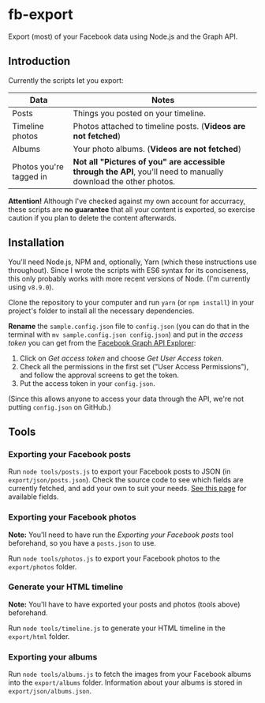 # fb-export

Export (most) of your Facebook data using Node.js and the Graph API.

## Introduction

Currently the scripts let you export:

Data | Notes
---- | -----
Posts | Things you posted on your timeline.
Timeline photos | Photos attached to timeline posts. (__Videos are not fetched__)
Albums | Your photo albums. (__Videos are not fetched__)
Photos you're tagged in | __Not all "Pictures of you" are accessible through the API__, you'll need to manually download the other photos.

__Attention!__ Although I've checked against my own account for accurracy, these scripts are __no guarantee__ that all your content is exported, so exercise caution if you plan to delete the content afterwards.

## Installation

You'll need Node.js, NPM and, optionally, Yarn (which these instructions use throughout). Since I wrote the scripts with ES6 syntax for its conciseness, this only probably works with more recent versions of Node. (I'm currently using `v8.9.0`).

Clone the repository to your computer and run `yarn` (or `npm install`) in your project's folder to install all the necessary dependencies.

__Rename__ the `sample.config.json` file to `config.json` (you can do that in the terminal with `mv sample.config.json config.json`) and put in the *access token* you can get from the [Facebook Graph API Explorer](https://developers.facebook.com/tools/explorer/):

1. Click on _Get access token_ and choose _Get User Access token_.
2. Check all the permissions in the first set ("User Access Permissions"), and follow the approval screens to get the token.
3. Put the access token in your `config.json`.

(Since this allows anyone to access your data through the API, we're not putting `config.json` on GitHub.)

## Tools

### Exporting your Facebook posts

Run `node tools/posts.js` to export your Facebook posts to JSON (in `export/json/posts.json`). Check the source code to see which fields are currently fetched, and add your own to suit your needs. [See this page](https://developers.facebook.com/docs/graph-api/reference/v2.11/post) for available fields.

### Exporting your Facebook photos

__Note:__ You'll need to have run the _Exporting your Facebook posts_ tool beforehand, so you have a `posts.json` to use.

Run `node tools/photos.js` to export your Facebook photos to the `export/photos` folder.

### Generate your HTML timeline

__Note:__ You'll have to have exported your posts and photos (tools above) beforehand.

Run `node tools/timeline.js` to generate your HTML timeline in the `export/html` folder.

### Exporting your albums

Run `node tools/albums.js` to fetch the images from your Facebook albums into the `export/albums` folder. Information about your albums is stored in `export/json/albums.json`.